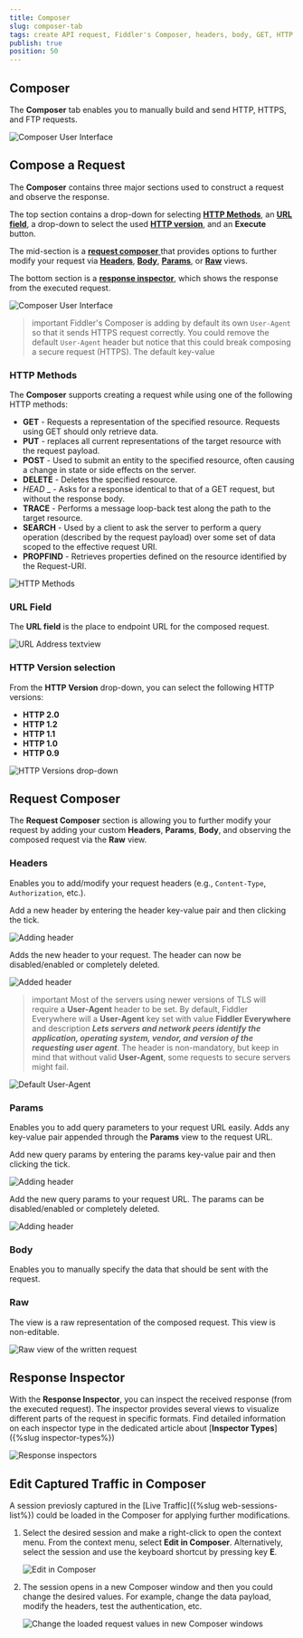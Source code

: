 ```yaml
---
title: Composer
slug: composer-tab
tags: create API request, Fiddler's Composer, headers, body, GET, HTTP request methods, HTTP response
publish: true
position: 50
---
```


## Composer

The __Composer__ tab enables you to manually build and send HTTP, HTTPS, and FTP requests.

![Composer User Interface](../images/composer/composer.png)

## Compose a Request

The __Composer__ contains three major sections used to construct a request and observe the response.

The top section contains a drop-down for selecting [__HTTP Methods__](#http-methods), an [__URL field__](#url-field), a drop-down to select the used [__HTTP version__](#http-version-selection), and an __Execute__ button.

The mid-section is  a [__request composer__ ](#request-composer) that provides options to further modify your request via [__Headers__](#headers), [__Body__](#body), [__Params__](#params), or [__Raw__](#raw) views.

The bottom section is a [__response inspector__](#response-inspector), which shows the response from the executed request.

![Composer User Interface](../images/composer/composer-sections.png)

>important Fiddler's Composer is adding by default its own `User-Agent` so that it sends HTTPS request correctly. You could remove the default `User-Agent` header but notice that this could break composing a secure request (HTTPS). The default key-value

### HTTP Methods

The __Composer__ supports creating a request while using one of the following HTTP methods:

- __GET__ - Requests a representation of the specified resource. Requests using GET should only retrieve data.
- __PUT__ - replaces all current representations of the target resource with the request payload.
- __POST__ - Used to submit an entity to the specified resource, often causing a change in state or side effects on the server.
- __DELETE__ - Deletes the specified resource.
- _HEAD_ _ - Asks for a response identical to that of a GET request, but without the response body.
- __TRACE__ - Performs a message loop-back test along the path to the target resource.
- __SEARCH__ - Used by a client to ask the server to perform a query operation (described by the request payload) over some set of data scoped to the effective request URI.
- __PROPFIND__ - Retrieves properties defined on the resource identified by the Request-URI.

![HTTP Methods](../images/composer/composer-http-methods.png)

### URL Field

The  __URL field__ is the place to endpoint URL for the composed request.

![URL Address textview](../images/composer/composer-addresss-bar.png)

### HTTP Version selection

From the __HTTP Version__ drop-down, you can select the following HTTP versions:
- __HTTP 2.0__
- __HTTP 1.2__
- __HTTP 1.1__
- __HTTP 1.0__
- __HTTP 0.9__

![HTTP Versions drop-down](../images/composer/composer-http-version.png)

## Request Composer

The __Request Composer__ section is allowing you to further modify your request by adding your custom __Headers__, __Params__, __Body__, and observing the composed request via the __Raw__ view.

### Headers

Enables you to add/modify your request headers (e.g., `Content-Type`, `Authorization`, etc.). 

Add a new header by entering the header key-value pair and then clicking the tick.

![Adding header](../images/composer/composer-headers-before.png)

Adds the new header to your request. The header can now be disabled/enabled or completely deleted.

![Added header](../images/composer/composer-headers-after.png)

>important Most of the servers using newer versions of TLS will require a **User-Agent** header to be set. By default, Fiddler Everywhere will a **User-Agent** key set with value **Fiddler Everywhere** and description **_Lets servers and network peers identify the application, operating system, vendor, and version of the requesting user agent_**. The header is non-mandatory, but keep in mind that without valid **User-Agent**, some requests to secure servers might fail.

![Default User-Agent](../images/composer/composer-user-agent.png)

### Params

Enables you to add query parameters to your request URL easily. Adds any key-value pair appended through the  __Params__ view to the request URL.

Add new query params by entering the params key-value pair and then clicking the tick.

![Adding header](../images/composer/composer-params-before.png)

Add the new query params to your request URL. The params can be disabled/enabled or completely deleted.

![Adding header](../images/composer/composer-params-after.png)


### Body

Enables you to manually specify the data that should be sent with the request.

### Raw

The view is a raw representation of the composed request. This view is non-editable.

![Raw view of the written request](../images/composer/composer-raw-view.png)

## Response Inspector

With the __Response Inspector__, you can inspect the received response (from the executed request). The inspector provides several views to visualize different parts of the request in specific formats. Find detailed information on each inspector type in the dedicated article about [__Inspector Types__]({%slug inspector-types%})

![Response inspectors](../images/composer/composer-response-inspectors.png)

## Edit Captured Traffic in Composer

A session previosly captured in the [Live Traffic]({%slug web-sessions-list%}) could be loaded in the Composer for applying further modifications.

1. Select the desired session and make a right-click to open the context menu. From the context menu, select **Edit in Composer**. Alternatively, select the session and use the keyboard shortcut by pressing key **E**.

    ![Edit in Composer](../images/composer/edit-in-composer.png)

2. The session opens in a new Composer window and then you could change the desired values. For example, change the data payload, modify the headers, test the authentication, etc.

    ![Change the loaded request values in new Composer windows](../images/composer/edit-in-composer-002.png)
